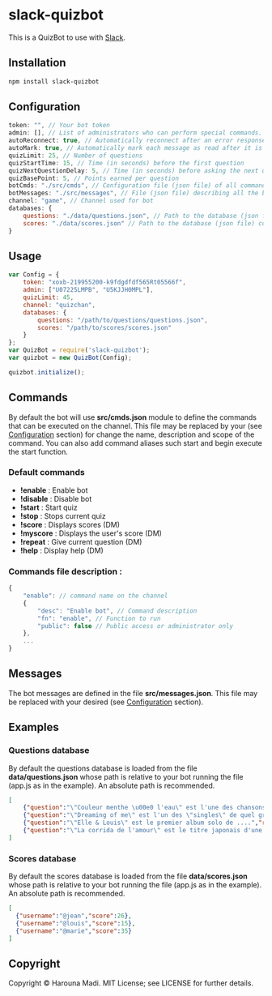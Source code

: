 # slack-quizbot

This is a QuizBot to use with [Slack](https://slack.com).

## Installation
```bash
npm install slack-quizbot
```

## Configuration

```javascript
token: "", // Your bot token
admin: [], // List of administrators who can perform special commands. A slack admin is considered as an admin for bot.
autoReconnect: true, // Automatically reconnect after an error response from Slack.
autoMark: true, // Automatically mark each message as read after it is processed.
quizLimit: 25, // Number of questions
quizStartTime: 15, // Time (in seconds) before the first question
quizNextQuestionDelay: 5, // Time (in seconds) before asking the next question
quizBasePoint: 5, // Points earned per question
botCmds: "./src/cmds", // Configuration file (json file) of all commands of the bot. You can change it if necessary.
botMessages: "./src/messages", // File (json file) describing all the boot messages on the channel. You can change it if necessary.
channel: "game", // Channel used for bot
databases: {
    questions: "./data/questions.json", // Path to the database (json file) containing the questions
    scores: "./data/scores.json" // Path to the database (json file) containing scores
}
```

## Usage

```javascript
var Config = {
    token: "xoxb-219955200-k9fdgdfdf565Rt05566f",
    admin: ["U07225LMPB", "U5KJJH0MPL"],
    quizLimit: 45,
    channel: "quizchan",
    databases: {
        questions: "/path/to/questions/questions.json",
        scores: "/path/to/scores/scores.json"
    }
};
var QuizBot = require('slack-quizbot');
var quizbot = new QuizBot(Config);

quizbot.initialize();
```

## Commands

By default the bot will use **src/cmds.json** module to define the commands that can be executed on the channel.
This file may be replaced by your (see [Configuration](#configuration) section) for change the name, description and scope of the command. 
You can also add command aliases such start and begin execute the start function.

### Default commands

* **!enable** : Enable bot
* **!disable** : Disable bot
* **!start** : Start quiz
* **!stop** : Stops current quiz
* **!score** : Displays scores (DM)
* **!myscore** : Displays the user's score (DM)
* **!repeat** : Give current question (DM)
* **!help** : Display help (DM)

### Commands file description :

```javascript
{
    "enable": // command name on the channel
    {
        "desc": "Enable bot", // Command description
        "fn": "enable", // Function to run
        "public": false // Public access or administrator only
    },
    ...
}
```


## Messages

The bot messages are defined in the file **src/messages.json**. This file may be replaced 
with your desired (see [Configuration](#configuration) section).

## Examples

### Questions database

By default the questions database is loaded from the file **data/questions.json** 
whose path is relative to your bot running the file (app.js as in the example). 
An absolute path is recommended.

```json
[
    {"question":"\"Couleur menthe \u00e0 l'eau\" est l'une des chansons de ...","response":"Eddy Mitchell"},
    {"question":"\"Dreaming of me\" est l'un des \"singles\" de quel groupe","response":"Depeche Mode"},
    {"question":"\"Elle & Louis\" est le premier album solo de ....","response":"Louis Bertignac"},
    {"question":"\"La corrida de l'amour\" est le titre japonais d'une c\u00e9l\u00e8bre film, lequel","response":"L'empire de sens"}
]
```

### Scores database

By default the scores database is loaded from the file **data/scores.json** 
whose path is relative to your bot running the file (app.js as in the example). 
An absolute path is recommended.

```json
[
  {"username":"@jean","score":26},
  {"username":"@louis","score":15},
  {"username":"@marie","score":35}
]
```

## Copyright

Copyright &copy; Harouna Madi. MIT License; see LICENSE for further details.